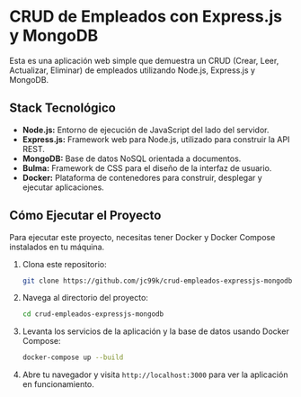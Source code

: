 
# CRUD de Empleados con Express.js y MongoDB

Esta es una aplicación web simple que demuestra un CRUD (Crear, Leer, Actualizar, Eliminar) de empleados utilizando Node.js, Express.js y MongoDB.

## Stack Tecnológico

*   **Node.js:** Entorno de ejecución de JavaScript del lado del servidor.
*   **Express.js:** Framework web para Node.js, utilizado para construir la API REST.
*   **MongoDB:** Base de datos NoSQL orientada a documentos.
*   **Bulma:** Framework de CSS para el diseño de la interfaz de usuario.
*   **Docker:** Plataforma de contenedores para construir, desplegar y ejecutar aplicaciones.

## Cómo Ejecutar el Proyecto

Para ejecutar este proyecto, necesitas tener Docker y Docker Compose instalados en tu máquina.

1.  Clona este repositorio:

    ```bash
    git clone https://github.com/jc99k/crud-empleados-expressjs-mongodb.git
    ```

2.  Navega al directorio del proyecto:

    ```bash
    cd crud-empleados-expressjs-mongodb
    ```

3.  Levanta los servicios de la aplicación y la base de datos usando Docker Compose:

    ```bash
    docker-compose up --build
    ```

4.  Abre tu navegador y visita `http://localhost:3000` para ver la aplicación en funcionamiento.

